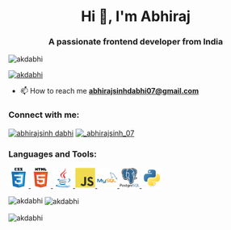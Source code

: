 <h1 align="center">Hi 👋, I'm Abhiraj</h1>
<h3 align="center">A passionate frontend developer from India</h3>

<p align="left"> <img src="https://komarev.com/ghpvc/?username=akdabhi&label=Profile%20views&color=0e75b6&style=flat" alt="akdabhi" /> </p>

<p align="left"> <a href="https://github.com/ryo-ma/github-profile-trophy"><img src="https://github-profile-trophy.vercel.app/?username=akdabhi" alt="akdabhi" /></a> </p>

- 📫 How to reach me **abhirajsinhdabhi07@gmail.com**

<h3 align="left">Connect with me:</h3>
<p align="left">
<a href="https://linkedin.com/in/abhirajsinh dabhi" target="blank"><img align="center" src="https://raw.githubusercontent.com/rahuldkjain/github-profile-readme-generator/master/src/images/icons/Social/linked-in-alt.svg" alt="abhirajsinh dabhi" height="30" width="40" /></a>
<a href="https://instagram.com/_abhirajsinh_07" target="blank"><img align="center" src="https://raw.githubusercontent.com/rahuldkjain/github-profile-readme-generator/master/src/images/icons/Social/instagram.svg" alt="_abhirajsinh_07" height="30" width="40" /></a>
</p>

<h3 align="left">Languages and Tools:</h3>
<p align="left"> <a href="https://www.w3schools.com/css/" target="_blank" rel="noreferrer"> <img src="https://raw.githubusercontent.com/devicons/devicon/master/icons/css3/css3-original-wordmark.svg" alt="css3" width="40" height="40"/> </a> <a href="https://www.w3.org/html/" target="_blank" rel="noreferrer"> <img src="https://raw.githubusercontent.com/devicons/devicon/master/icons/html5/html5-original-wordmark.svg" alt="html5" width="40" height="40"/> </a> <a href="https://www.java.com" target="_blank" rel="noreferrer"> <img src="https://raw.githubusercontent.com/devicons/devicon/master/icons/java/java-original.svg" alt="java" width="40" height="40"/> </a> <a href="https://developer.mozilla.org/en-US/docs/Web/JavaScript" target="_blank" rel="noreferrer"> <img src="https://raw.githubusercontent.com/devicons/devicon/master/icons/javascript/javascript-original.svg" alt="javascript" width="40" height="40"/> </a> <a href="https://www.mysql.com/" target="_blank" rel="noreferrer"> <img src="https://raw.githubusercontent.com/devicons/devicon/master/icons/mysql/mysql-original-wordmark.svg" alt="mysql" width="40" height="40"/> </a> <a href="https://www.postgresql.org" target="_blank" rel="noreferrer"> <img src="https://raw.githubusercontent.com/devicons/devicon/master/icons/postgresql/postgresql-original-wordmark.svg" alt="postgresql" width="40" height="40"/> </a> <a href="https://www.python.org" target="_blank" rel="noreferrer"> <img src="https://raw.githubusercontent.com/devicons/devicon/master/icons/python/python-original.svg" alt="python" width="40" height="40"/> </a> </p>

<p><img align="left" src="https://github-readme-stats.vercel.app/api/top-langs?username=akdabhi&show_icons=true&locale=en&layout=compact" alt="akdabhi" /></p>

<p>&nbsp;<img align="center" src="https://github-readme-stats.vercel.app/api?username=akdabhi&show_icons=true&locale=en" alt="akdabhi" /></p>

<p><img align="center" src="https://github-readme-streak-stats.herokuapp.com/?user=akdabhi&" alt="akdabhi" /></p>
